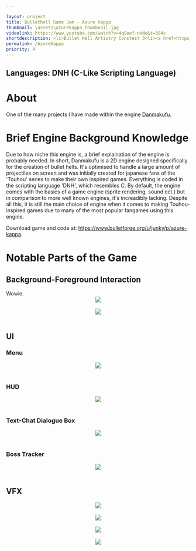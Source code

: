```yaml
---

layout: project
title: Bullethell Game Jam - Azure Kappa
thumbnail: \assets\azurekappa_thumbnail.jpg
videolink: https://www.youtube.com/watch?v=4qSoef-nxNo&t=384s
shortdescription: <li>Bullet Hell Artistry Constest 3<li><a href=https://en.touhouwiki.net/wiki/Touhou_Danmakufu>Danmakufu</a> single boss fight game<li>1 month development
permalink: /AzureKappa
priority: 4
---
```

<h2>Languages: DNH (C-Like Scripting Language)</h2>
<h1>About</h1>
One of the many projects I have made within the engine <a href="https://en.touhouwiki.net/wiki/Touhou_Danmakufu">Danmakufu</a>. 

<h1>Brief Engine Background Knowledge</h1>
Due to how niche this engine is, a brief explaination of the engine is probably needed. In short, Danmakufu is a 2D engine designed specifically for the creation of bullet hells. It's optimised to handle a large amount of projectiles on screen and was initially created for japanese fans of the 'Touhou' series to make their own inspired games. Everything is coded in the scripting language 'DNH', which resembles C. By default, the engine comes with the basics of a game engine (sprite rendering, sound ect.) but in comparison to more well known engines, it's increadibly lacking. Despite all this, it is still the main choice of engine when it comes to making Touhou-inspired games due to many of the most popular fangames using this engine.

Download game and code at: <a href="https://www.bulletforge.org/u/junky/p/azure-kappa">https://www.bulletforge.org/u/junky/p/azure-kappa</a>.<br>
<h1>Notable Parts of the Game</h1>

<h2>Background-Foreground Interaction</h2>
Wowie.
<center><img src="assets/azurekappa_tesla1.gif"><br></center><br>
<center><img src="assets/azurekappa_tesla2.gif"><br></center><br>
<h2>UI</h2>
<h3>Menu</h3>
<center><img src="assets/azurekappa_menu.gif"><br></center><br>
<h3>HUD</h3>
<center><img src="assets/azurekappa_ui.gif"><br></center><br>
<h3>Text-Chat Dialogue Box</h3>
<center><img src="assets/azurekappa_dialogue.gif"><br></center><br>
<h3>Boss Tracker</h3>
<center><img src="assets/azurekappa_bossmarker.gif"><br></center><br>

<h2>VFX</h2>
<center><img src="assets/azurekappa_masterspark.gif"><br></center><br>
<center><img src="assets/azurekappa_spelltransition.gif"><br></center><br>
<center><img src="assets/azurekappa_wings.gif"><br></center><br>
<center><img src="assets/azurekappa_lasers.gif"><br></center><br>
